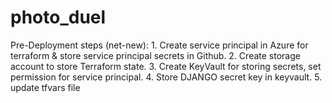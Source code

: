 # photo_duel
Pre-Deployment steps (net-new):
    1. Create service principal in Azure for terraform & store service principal secrets in Github.
    2. Create storage account to store Terraform state.
    3. Create KeyVault for storing secrets, set permission for service principal.
    4. Store DJANGO secret key in keyvault.
    5. update tfvars file